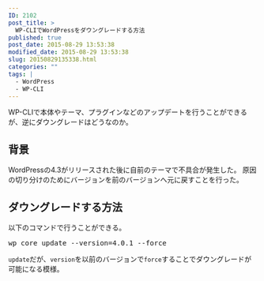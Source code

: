 ```yaml
---
ID: 2102
post_title: >
  WP-CLIでWordPressをダウングレードする方法
published: true
post_date: 2015-08-29 13:53:38
modified_date: 2015-08-29 13:53:38
slug: 20150829135338.html
categories: ""
tags: |
  - WordPress
  - WP-CLI
---
```

WP-CLIで本体やテーマ、プラグインなどのアップデートを行うことができるが、逆にダウングレードはどうなのか。
<!--more-->

<h2>背景</h2>
WordPressの4.3がリリースされた後に自前のテーマで不具合が発生した。
原因の切り分けのためにバージョンを前のバージョンへ元に戻すことを行った。

<h2>ダウングレードする方法</h2>
以下のコマンドで行うことができる。
<pre class="cmd">wp core update --version=4.0.1 --force</pre>

<code>update</code>だが、<code>version</code>を以前のバージョンで<code>force</code>することでダウングレードが可能になる模様。